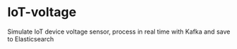 # IoT-voltage
Simulate IoT device voltage sensor, process in real time with Kafka and save to Elasticsearch
